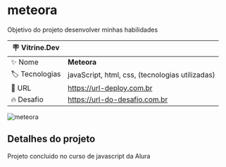 # meteora

Objetivo do projeto desenvolver minhas habilidades

| :placard: Vitrine.Dev |     |
| -------------  | --- |
| :sparkles: Nome        | **Meteora**
| :label: Tecnologias | javaScript, html, css, (tecnologias utilizadas)
| :rocket: URL         | https://url-deploy.com.br
| :fire: Desafio     | https://url-do-desafio.com.br

<!-- Inserir imagem com a #vitrinedev ao final do link -->
![meteora](https://github.com/stanleyshensantos/meteora/assets/44849657/c0531727-0582-4d41-b8c3-dc3d4a7956d3#vitrinedev)

## Detalhes do projeto
Projeto concluido no curso de javascript da Alura

